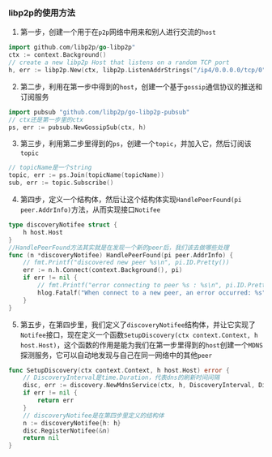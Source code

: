 ### libp2p的使用方法
1. 第一步，创建一个用于在`p2p`网络中用来和别人进行交流的`host`
```go
import github.com/libp2p/go-libp2p"
ctx := context.Background()
// create a new libp2p Host that listens on a random TCP port
h, err := libp2p.New(ctx, libp2p.ListenAddrStrings("/ip4/0.0.0.0/tcp/0"))
```
2. 第二步，利用在第一步中得到的`host`，创建一个基于`gossip`通信协议的推送和订阅服务
```go
import pubsub "github.com/libp2p/go-libp2p-pubsub"
// ctx还是第一步里的ctx
ps, err := pubsub.NewGossipSub(ctx, h)
```
3. 第三步，利用第二步里得到的`ps`，创建一个`topic`，并加入它，然后订阅该`topic`
```go
// topicName是一个string
topic, err := ps.Join(topicName(topicName))
sub, err := topic.Subscribe()
```
4. 第四步，定义一个结构体，然后让这个结构体实现`HandlePeerFound(pi peer.AddrInfo)`方法，从而实现接口`Notifee`
```go
type discoveryNotifee struct {
	h host.Host
}
//HandlePeerFound方法其实就是在发现一个新的peer后，我们该去做哪些处理
func (n *discoveryNotifee) HandlePeerFound(pi peer.AddrInfo) {
	// fmt.Printf("discovered new peer %s\n", pi.ID.Pretty())
	err := n.h.Connect(context.Background(), pi)
	if err != nil {
		// fmt.Printf("error connecting to peer %s : %s\n", pi.ID.Pretty(), err)
		hlog.Fatalf("When connect to a new peer, an error occurred: %s", err)
	}
}
```
5. 第五步，在第四步里，我们定义了`discoveryNotifee`结构体，并让它实现了`Notifee`接口，现在定义一个函数`SetupDiscovery(ctx context.Context, h host.Host)`，这个函数的作用是能为我们在第一步里得到的`host`创建一个`MDNS`探测服务，它可以自动地发现与自己在同一网络中的其他`peer`
```go
func SetupDiscovery(ctx context.Context, h host.Host) error {
	// DiscoveryInterval是time.Duration，代表dns的刷新时间间隔
	disc, err := discovery.NewMdnsService(ctx, h, DiscoveryInterval, DiscoveryServiceTag)
	if err != nil {
		return err
	}
	// discoveryNotifee是在第四步里定义的结构体
	n := discoveryNotifee{h: h}
	disc.RegisterNotifee(&n)
	return nil
}
```